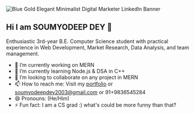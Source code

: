  ![Blue Gold Elegant Minimalist Digital Marketer LinkedIn Banner](https://github.com/user-attachments/assets/22792a9a-39be-4b51-9f0e-73ffb50edd98)

 ## Hi I am SOUMYODEEP DEY 👋

 
 
Enthusiastic 3rd-year B.E. Computer Science student with practical experience in Web Development, Market Research, Data Analysis, and team management.
 

- 🔭 I’m currently working on MERN
- 🌱 I’m currently learning Node.js & DSA in C++
- 👯 I’m looking to collaborate on any project in MERN
- 📫 How to reach me: Visit my [portfolio](https://soumyodeep-dey.vercel.app/) or soumyodeepdey2003@gmail.com or 91+9836545284
- 😄 Pronouns: (He/Him)
- ⚡ Fun fact: I am a CS grad :) what's could be more funny than that?
